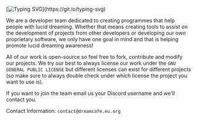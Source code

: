 [![Typing SVG](https://readme-typing-svg.demolab.com?font=Noto+Sans+Symbols&weight=700&size=28&pause=1000&random=false&width=550&height=50&lines=Welcome+to+LDI!)](https://git.io/typing-svg)

We are a developer team dedicated to creating programmes that help people with lucid dreaming. Whether that means creating tools to assist on the development of projects from other developers or developing our own proprietary software, we only have one goal in mind and that is helping promote lucid dreaming awareness!

All of our work is open-source so feel free to fork, contribute and modify our projects. We try our best to always license our work under the `GNU GENERAL PUBLIC LICENSE` but different licenses can exist for different projects (so make sure to always double check under which license the project you want to use is).

If you want to join the team email us your Discord username and we'll contact you.

Contact Information: `contact@dreamcafe.eu.org`
<!--

**Here are some ideas to get you started:**

🙋‍♀️ A short introduction - what is your organization all about?
🌈 Contribution guidelines - how can the community get involved?
👩‍💻 Useful resources - where can the community find your docs? Is there anything else the community should know?
🍿 Fun facts - what does your team eat for breakfast?
🧙 Remember, you can do mighty things with the power of [Markdown](https://docs.github.com/github/writing-on-github/getting-started-with-writing-and-formatting-on-github/basic-writing-and-formatting-syntax)
-->
